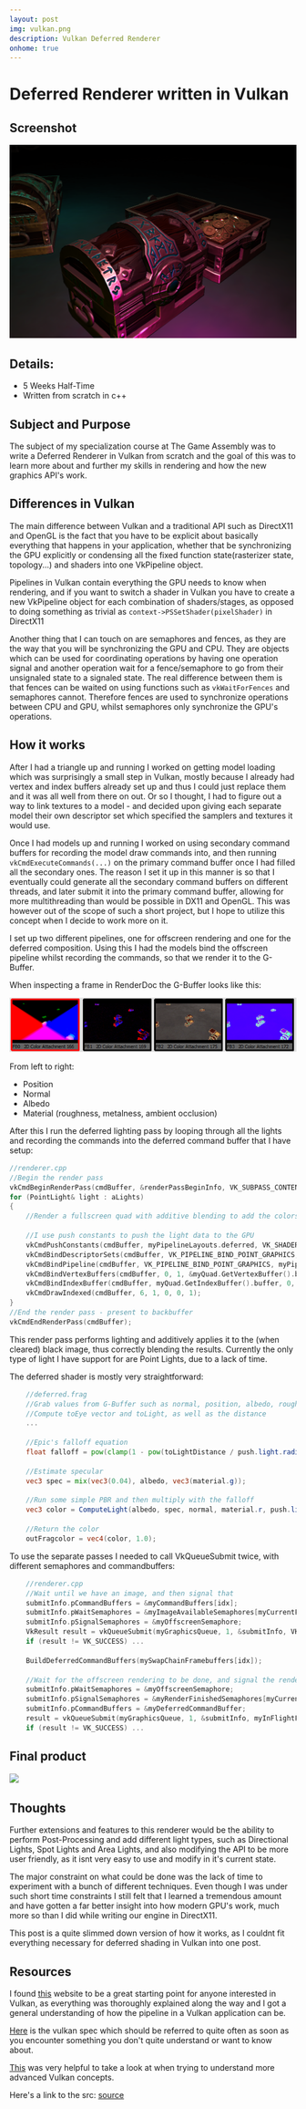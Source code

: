 ```yaml
---
layout: post
img: vulkan.png
description: Vulkan Deferred Renderer
onhome: true
---
```


# Deferred Renderer written in Vulkan

## Screenshot
![](../assets/img/vulkan.png)

## Details:
- 5 Weeks Half-Time
- Written from scratch in c++

## Subject and Purpose
The subject of my specialization course at The Game Assembly was to write a Deferred Renderer in Vulkan from scratch and the goal of this was to learn more about and further my skills in rendering and how the new graphics API's work.

## Differences in Vulkan
The main difference between Vulkan and a traditional API such as DirectX11 and OpenGL is the fact that you have to be explicit about basically everything that happens in your application, whether that be synchronizing the GPU explicitly or condensing all the fixed function state(rasterizer state, topology...) and shaders into one VkPipeline object.

Pipelines in Vulkan contain everything the GPU needs to know when rendering, and if you want to switch a shader in Vulkan you have to create a new VkPipeline object for each combination of shaders/stages, as opposed to doing something as trivial as `context->PSSetShader(pixelShader)` in DirectX11

Another thing that I can touch on are semaphores and fences, as they are the way that you will be synchronizing the GPU and CPU. They are objects which can be used for coordinating operations by having one operation signal and another operation wait for a fence/semaphore to go from their unsignaled state to a signaled state. The real difference between them is that fences can be waited on using functions such as `vkWaitForFences` and semaphores cannot. Therefore fences are used to synchronize operations between CPU and GPU, whilst semaphores only synchronize the GPU's operations.

## How it works
After I had a triangle up and running I worked on getting model loading which was surprisingly a small step in Vulkan, mostly because I already had vertex and index buffers already set up and thus I could just replace them and it was all well from there on out. Or so I thought, I had to figure out a way to link textures to a model - and decided upon giving each separate model their own descriptor set which specified the samplers and textures it would use.

Once I had models up and running I worked on using secondary command buffers for recording the model draw commands into, and then running `vkCmdExecuteCommands(...)` on the primary command buffer once I had filled all the secondary ones.
The reason I set it up in this manner is so that I eventually could generate all the secondary command buffers on different threads, and later submit it into the primary command buffer, allowing for more multithreading than would be possible in DX11 and OpenGL. This was however out of the scope of such a short project, but I hope to utilize this concept when I decide to work more on it.

I set up two different pipelines, one for offscreen rendering and one for the deferred composition.
Using this I had the models bind the offscreen pipeline whilst recording the commands, so that we render it to the G-Buffer.

When inspecting a frame in RenderDoc the G-Buffer looks like this: 

![](../assets/img/gbuffer.png)

From left to right: 
- Position 
- Normal 
- Albedo 
- Material (roughness, metalness, ambient occlusion)

After this I run the deferred lighting pass by looping through all the lights and recording the commands into the deferred command buffer that I have setup:
```cpp
//renderer.cpp
//Begin the render pass
vkCmdBeginRenderPass(cmdBuffer, &renderPassBeginInfo, VK_SUBPASS_CONTENTS_INLINE);
for (PointLight& light : aLights)
{
    //Render a fullscreen quad with additive blending to add the colors of the different point lights to the scene using the G-Buffer for lighting and albedo data.
    
    //I use push constants to push the light data to the GPU
    vkCmdPushConstants(cmdBuffer, myPipelineLayouts.deferred, VK_SHADER_STAGE_FRAGMENT_BIT, 0, sizeof(PointLight), &light);
    vkCmdBindDescriptorSets(cmdBuffer, VK_PIPELINE_BIND_POINT_GRAPHICS, myPipelineLayouts.deferred, 0, 1, &myDescriptorSet, 0, nullptr);
    vkCmdBindPipeline(cmdBuffer, VK_PIPELINE_BIND_POINT_GRAPHICS, myPipelines.deferred);
    vkCmdBindVertexBuffers(cmdBuffer, 0, 1, &myQuad.GetVertexBuffer().buffer, offsets);
    vkCmdBindIndexBuffer(cmdBuffer, myQuad.GetIndexBuffer().buffer, 0, VK_INDEX_TYPE_UINT32);
    vkCmdDrawIndexed(cmdBuffer, 6, 1, 0, 0, 1);
}
//End the render pass - present to backbuffer
vkCmdEndRenderPass(cmdBuffer);
```

This render pass performs lighting and additively applies it to the (when cleared) black image, thus correctly blending the results. Currently the only type of light I have support for are Point Lights, due to a lack of time.

The deferred shader is mostly very straightforward: 
```glsl
    //deferred.frag
    //Grab values from G-Buffer such as normal, position, albedo, roughness, etc...
    //Compute toEye vector and toLight, as well as the distance
    ...

    //Epic's falloff equation
    float falloff = pow(clamp(1 - pow(toLightDistance / push.light.radius, 4), 0, 1), 2) / (toLightDistance * toLightDistance + 1);

    //Estimate specular
    vec3 spec = mix(vec3(0.04), albedo, vec3(material.g));

    //Run some simple PBR and then multiply with the falloff
    vec3 color = ComputeLight(albedo, spec, normal, material.r, push.light.color, toLight, toEye) * falloff;

    //Return the color
    outFragcolor = vec4(color, 1.0);
```

To use the separate passes I needed to call VkQueueSubmit twice, with different semaphores and commandbuffers:
```cpp
    //renderer.cpp
    //Wait until we have an image, and then signal that
    submitInfo.pCommandBuffers = &myCommandBuffers[idx];
    submitInfo.pWaitSemaphores = &myImageAvailableSemaphores[myCurrentFrame];
    submitInfo.pSignalSemaphores = &myOffscreenSemaphore;
    VkResult result = vkQueueSubmit(myGraphicsQueue, 1, &submitInfo, VK_NULL_HANDLE);
    if (result != VK_SUCCESS) ...

    BuildDeferredCommandBuffers(mySwapChainFramebuffers[idx]); 

    //Wait for the offscreen rendering to be done, and signal the render finished semaphore when done, so we can present to the backbuffer.
    submitInfo.pWaitSemaphores = &myOffscreenSemaphore;
    submitInfo.pSignalSemaphores = &myRenderFinishedSemaphores[myCurrentFrame];
    submitInfo.pCommandBuffers = &myDeferredCommandBuffer;  
    result = vkQueueSubmit(myGraphicsQueue, 1, &submitInfo, myInFlightFences[myCurrentFrame]);
    if (result != VK_SUCCESS) ...
```

## Final product

![](../assets/img/vulkan.gif)

## Thoughts
Further extensions and features to this renderer would be the ability to perform Post-Processing and add different light types, such as Directional Lights, Spot Lights and Area Lights, and also modifying the API to be more user friendly, as it isnt very easy to use and modify in it's current state.

The major constraint on what could be done was the lack of time to experiment with a bunch of different techniques. Even though I was under such short time constraints I still felt that I learned a tremendous amount and have gotten a far better insight into how modern GPU's work, much more so than I did while writing our engine in DirectX11.

This post is a quite slimmed down version of how it works, as I couldnt fit everything necessary for deferred shading in Vulkan into one post.

## Resources
I found [this](https://vulkan-tutorial.com/ "Vulkan Tutorial") website to be a great starting point for anyone interested in Vulkan, as everything was thoroughly explained along the way and I got a general understanding of how the pipeline in a Vulkan application can be.

[Here](https://www.khronos.org/registry/vulkan/specs/1.1-extensions/html/vkspec.html "Vulkan Spec") is the vulkan spec which should be referred to quite often as soon as you encounter something you don't quite understand or want to know about.

[This](https://github.com/SaschaWillems/Vulkan "Sascha's Vulkan Examples") was very helpful to take a look at when trying to understand more advanced Vulkan concepts.

Here's a link to the src: [source](https://github.com/KyaZero/DeferredVulkan "DeferredVulkan on GitHub")
